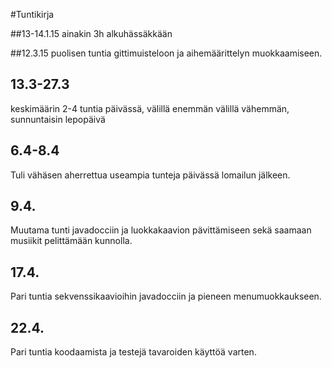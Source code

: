 #Tuntikirja

##13-14.1.15
ainakin 3h alkuhässäkkään

##12.3.15
puolisen tuntia gittimuisteloon ja aihemäärittelyn muokkaamiseen.

## 13.3-27.3
keskimäärin 2-4 tuntia päivässä, välillä enemmän välillä vähemmän, sunnuntaisin lepopäivä

## 6.4-8.4
Tuli vähäsen aherrettua useampia tunteja päivässä lomailun jälkeen.

## 9.4.
Muutama tunti javadocciin ja luokkakaavion pävittämiseen sekä saamaan musiikit pelittämään kunnolla.

## 17.4.
Pari tuntia sekvenssikaavioihin javadocciin ja pieneen menumuokkaukseen.

## 22.4.
Pari tuntia koodaamista ja testejä tavaroiden käyttöä varten.

